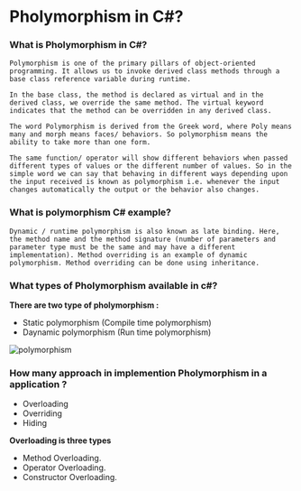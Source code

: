 # Pholymorphism in C#?

### What is Pholymorphism in C#?

`Polymorphism is one of the primary pillars of object-oriented programming. It allows us to invoke derived class methods through a base class reference variable during runtime.`

`In the base class, the method is declared as virtual and in the derived class, we override the same method. The virtual keyword indicates that the method can be overridden in any derived class.`

`The word Polymorphism is derived from the Greek word, where Poly means many and morph means faces/ behaviors. So polymorphism means the ability to take more than one form.`

`The same function/ operator will show different behaviors when passed different types of values or the different number of values. So in the simple word we can say that behaving in different ways depending upon the input received is known as polymorphism i.e. whenever the input changes automatically the output or the behavior also changes.`

### What is polymorphism C# example?
`Dynamic / runtime polymorphism is also known as late binding. Here, the method name and the method signature (number of parameters and parameter type must be the same and may have a different implementation). Method overriding is an example of dynamic polymorphism. Method overriding can be done using inheritance.`

### What types of Pholymorphism available in c#?

**There are two type of pholymorphism :**
- Static polymorphism (Compile time polymorphism)
- Daynamic polymorphism (Run time polymorphism)

<img alt="polymorphism" class="" data-src="/UploadFile/ff2f08/understanding-polymorphism-in-C-Sharp/Images/ploymorphism.jpg" src="https://www.c-sharpcorner.com/UploadFile/ff2f08/understanding-polymorphism-in-C-Sharp/Images/ploymorphism.jpg">

### How many approach in implemention Pholymorphism in a application ?
- Overloading
- Overriding
- Hiding

**Overloading is  three types**
- Method Overloading.
- Operator Overloading.
- Constructor Overloading.


